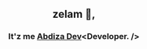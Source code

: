 <h2 align="center">zelam 👋,</h2> 
<h3 align="center">It'z me <a href="https://abdiza.tech">Abdiza Dev</a>&lt;Developer. /&gt;</h3>

